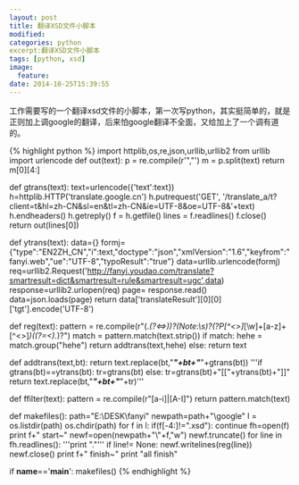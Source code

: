 ```yaml
---
layout: post
title: 翻译XSD文件小脚本
modified:
categories: python
excerpt:翻译XSD文件小脚本
tags: [python, xsd]
image:
  feature:
date: 2014-10-25T15:39:55
---
```


工作需要写的一个翻译xsd文件的小脚本，第一次写python，其实挺简单的，就是正则加上调google的翻译，后来怕google翻译不全面，又给加上了一个调有道的。

{% highlight python %}
import httplib,os,re,json,urllib,urllib2
from urllib import urlencode
def out(text):
    p = re.compile(r'","')
    m = p.split(text)
    return m[0][4:]

def gtrans(text):
    text=urlencode({'text':text})
    h=httplib.HTTP('translate.google.cn')
    h.putrequest('GET', '/translate_a/t?client=t&hl=zh-CN&sl=en&tl=zh-CN&ie=UTF-8&oe=UTF-8&'+text)
    h.endheaders()
    h.getreply()
    f = h.getfile()
    lines = f.readlines()
    f.close()
    return out(lines[0])

def ytrans(text):
    data={}
    formj={"type":"EN2ZH_CN","i":text,"doctype":"json","xmlVersion":"1.6","keyfrom":"fanyi.web","ue":"UTF-8","typoResult":"true"}
    data=urllib.urlencode(formj)
    req=urllib2.Request('http://fanyi.youdao.com/translate?smartresult=dict&smartresult=rule&smartresult=ugc',data)
    response=urllib2.urlopen(req)
    page= response.read()
    data=json.loads(page)
    return data['translateResult'][0][0]['tgt'].encode('UTF-8')

def reg(text):
    pattern = re.compile(r"(.*(?<=>))?(Note:\s)?(?P[^<>]*[\w]+[a-z]+[^<>]*)((?=<).*)?")
    match = pattern.match(text.strip())
    if match:
        hehe = match.group("hehe")
        return addtrans(text,hehe)
    else:
        return text

def addtrans(text,bt):
    return text.replace(bt,"***"+bt+"***"+gtrans(bt))
    '''if gtrans(bt)==ytrans(bt):
        tr=gtrans(bt)
    else:
        tr=gtrans(bt)+"[["+ytrans(bt)+"]]"
    return text.replace(bt,"***"+bt+"***"+tr)'''

def ffilter(text):
    pattern = re.compile(r"[a-i]|[A-I]")
    return pattern.match(text)

def makefiles():
    path="E:\\DESK\\fanyi"
    newpath=path+"\\google"
    l = os.listdir(path)
    os.chdir(path)
    for f in l:
        if(f[-4:]!=".xsd"):
            continue
        fh=open(f)
        print f+" start~"
        newf=open(newpath+"\\"+f,"w")
        newf.truncate()
        for line in fh.readlines():
            '''print "."'''
            if line!= None:
                newf.writelines(reg(line))
        newf.close()
        print f+" finish~"
    print "all finish"

if __name__=='__main__':
    makefiles()
{% endhighlight %}
